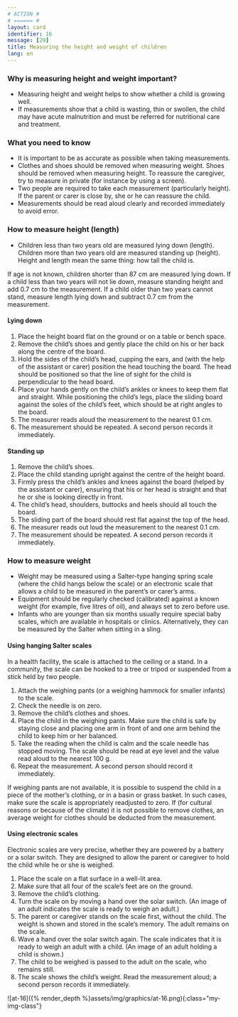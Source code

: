 ```yaml
---
# ACTION #
# ====== #
layout: card
identifier: 16
message: [29]
title: Measuring the height and weight of children
lang: en
---
```


### Why is measuring height and weight important?

- Measuring height and weight helps to show whether a child is growing well.
- If measurements show that a child is wasting, thin or swollen, the child may have acute malnutrition and must be referred for nutritional care and treatment.

### What you need to know

- It is important to be as accurate as possible when taking measurements.
- Clothes and shoes should be removed when measuring weight. Shoes should be removed when measuring height. To reassure the caregiver, try to measure in private (for instance by using a screen).
- Two people are required to take each measurement (particularly height). If the parent or carer is close by, she or he can reassure the child.
-	Measurements should be read aloud clearly and recorded immediately to avoid error.

### How to measure height (length)

- Children less than two years old are measured lying down (length). Children more than two years old are measured standing up (height). Height and length mean the same thing: how tall the child is.

If age is not known, children shorter than 87 cm are measured lying down. If a child less than two years will not lie down, measure standing height and add 0.7 cm to the measurement. If a child older than two years cannot stand, measure length lying down and subtract 0.7 cm from the measurement.

#### Lying down

1. Place the height board flat on the ground or on a table or bench space.
2. Remove the child’s shoes and gently place the child on his or her back along the centre of the board.
3. Hold the sides of the child’s head, cupping the ears, and (with the help of the assistant or carer) position the head touching the board. The head should be positioned so that the line of sight for the child is perpendicular to the head board.
4. Place your hands gently on the child’s ankles or knees to keep them flat and straight. While positioning the child’s legs, place the sliding board against the soles of the child’s feet, which should be at right angles to the board.
5. The measurer reads aloud the measurement to the nearest 0.1 cm.
6. The measurement should be repeated. A second person records it immediately.

#### Standing up

1. Remove the child’s shoes.
2. Place the child standing upright against the centre of the height board.
3. Firmly press the child’s ankles and knees against the board (helped by the assistant or carer), ensuring that his or her head is straight and that he or she is looking directly in front.
4. The child’s head, shoulders, buttocks and heels should all touch the board.
5. The sliding part of the board should rest flat against the top of the head.
6. The measurer reads out loud the measurement to the nearest 0.1 cm.
7. The measurement should be repeated. A second person records it immediately.

### How to measure weight
-	Weight may be measured using a Salter-type hanging spring scale (where the child hangs below the scale) or an electronic scale that allows a child to be measured in the parent’s or carer’s arms.
-	Equipment should be regularly checked (calibrated) against a known weight (for example, five litres of oil), and always set to zero before use.
-	Infants who are younger than six months usually require special baby scales, which are available in hospitals or clinics. Alternatively, they can be measured by the Salter when sitting in a sling.

#### Using hanging Salter scales

In a health facility, the scale is attached to the ceiling or a stand. In a community, the scale can be hooked to a tree or tripod or suspended from a stick held by two people.
1. Attach the weighing pants (or a weighing hammock for smaller infants) to the scale.
2. Check the needle is on zero.
3. Remove the child’s clothes and shoes.
4. Place the child in the weighing pants. Make sure the child is safe by staying close and placing one arm in front of and one arm behind the child to keep him or her balanced.
5. Take the reading when the child is calm and the scale needle has stopped moving. The scale should be read at eye level and the value read aloud to the nearest 100 g.
6. Repeat the measurement. A second person should record it immediately.

If weighing pants are not available, it is possible to suspend the child in a piece of the mother’s clothing, or in a basin or grass basket. In such cases, make sure the scale is appropriately readjusted to zero.
If (for cultural reasons or because of the climate) it is not possible to remove clothes, an average weight for clothes should be deducted from the measurement.

#### Using electronic scales

Electronic scales are very precise, whether they are powered by a battery or a solar switch. They are designed to allow the parent or caregiver to hold the child while he or she is weighed.

1. Place the scale on a flat surface in a well-lit area.
2. Make sure that all four of the scale’s feet are on the ground.
3. Remove the child’s clothing.
4. Turn the scale on by moving a hand over the solar switch. (An image of an adult indicates the scale is ready to weigh an adult.)
5. The parent or caregiver stands on the scale first, without the child. The weight is shown and stored in the scale’s memory. The adult remains on the scale.
6. Wave a hand over the solar switch again. The scale indicates that it is ready to weigh an adult with a child. (An image of an adult holding a child is shown.)
7. The child to be weighed is passed to the adult on the scale, who remains still.
8. The scale shows the child’s weight. Read the measurement aloud; a second person records it immediately.

![at-16]({% render_depth %}assets/img/graphics/at-16.png){:class="my-img-class"}
